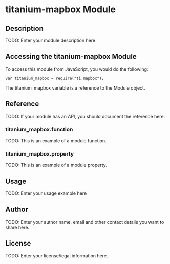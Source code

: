 # titanium-mapbox Module

## Description

TODO: Enter your module description here

## Accessing the titanium-mapbox Module

To access this module from JavaScript, you would do the following:

    var titanium_mapbox = require("ti.mapbox");

The titanium_mapbox variable is a reference to the Module object.

## Reference

TODO: If your module has an API, you should document
the reference here.

### titanium_mapbox.function

TODO: This is an example of a module function.

### titanium_mapbox.property

TODO: This is an example of a module property.

## Usage

TODO: Enter your usage example here

## Author

TODO: Enter your author name, email and other contact
details you want to share here.

## License

TODO: Enter your license/legal information here.
